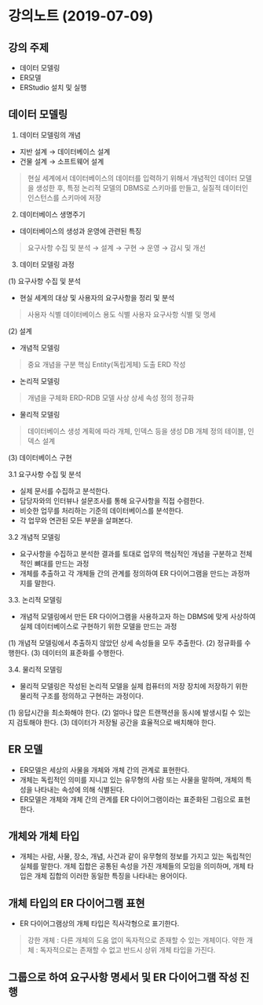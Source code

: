 ﻿# 강의노트 (2019-07-09)



## 강의 주제


* 데이터 모델링
* ER모델
* ERStudio 설치 및 실행





## 데이터 모델링 



1. 데이터 모델링의 개념

* 지반 설계 → 데이터베이스 설계
* 건물 설계 → 소프트웨어 설계

>현실 세계에서 데이터베이스의 데이터를 입력하기 위해서 개념적인 데이터 모델을 생성한 후,
>특정 논리적 모델의 DBMS로 스키마를 만들고, 실질적 데이터인 인스턴스를 스키마에 저장  



2. 데이터베이스 생명주기

* 데이터베이스의 생성과 운영에 관련된 특징

> 요구사항 수집 및 분석 → 설계 → 구현 → 운영 → 감시 및 개선



3. 데이터 모델링 과정


(1) 요구사항 수집 및 분석

* 현실 세계의 대상 및 사용자의 요구사항을 정리 및 분석
> 사용자 식별
> 데이터베이스 용도 식별
> 사용자 요구사항 식별 및 명세
 

(2) 설계


* 개념적 모델링 

> 중요 개념을 구분
> 핵심 Entity(독립게체) 도출
> ERD 작성

* 논리적 모델링

> 개념을 구체화
> ERD-RDB 모델 사상
> 상세 속성 정의
> 정규화

* 물리적 모델링

> 데이터베이스 생성 계획에 따라 개체, 인덱스 등을 생성
> DB 개체 정의
> 테이블, 인덱스 설계


(3) 데이터베이스 구현


3.1 요구사항 수집 및 분석

* 실제 문서를 수집하고 분석한다.
* 담당자와의 인터뷰나 설문조사를 통해 요구사항을 직접 수렴한다.
* 비슷한 업무를 처리하는 기준의 데이터베이스를 분석한다.
* 각 업무와 연관된 모든 부문을 살펴본다.


3.2 개념적 모델링

* 요구사항을 수집하고 분석한 결과를 토대로 업무의 핵심적인 개념을 구분하고 전체적인 뼈대를 만드는 과정
* 개체를 추출하고 각 개체들 간의 관계를 정의하여 ER 다이어그램을 만드는 과정까지를 말한다.


3.3. 논리적 모델링

* 개념적 모델링에서 만든 ER 다이어그램을 사용하고자 하는 DBMS에 맞게 사상하여 실제 데이터베이스로 구현하기 위한 모델을 만드는 과정

(1) 개념적 모델링에서 추출하지 않았던 상세 속성들을 모두 추출한다.
(2) 정규화를 수행한다.
(3) 데이터의 표준화를 수행한다.


3.4. 물리적 모델링

* 물리적 모델링은 작성된 논리적 모델을 실제 컴퓨터의 저장 장치에 저장하기 위한 물리적 구조를 정의하고 구현하는 과정이다.

(1) 응답시간을 최소화해야 한다.
(2) 얼마나 많은 트랜잭션을 동시에 발생시킬 수 있는지 검토해야 한다.
(3) 데이터가 저장될 공간을 효율적으로 배치해야 한다.




## ER 모델

* ER모델은 세상의 사물을 개체와 개체 간의 관계로 표현한다.
* 개체는 독립적인 의미를 지니고 있는 유무형의 사람 또는 사물을 말하며, 개체의 특성을 나타내는 속성에 의해 식별된다.
* ER모델은 개체와 개체 간의 관계를 ER 다이어그램이라는 표준화된 그림으로 표현한다. 


## 개체와 개체 타입

* 개체는 사람, 사물, 장소, 개념, 사건과 같이 유무형의 정보를 가지고 있는 독립적인 실체를 말한다. 
 개체 집합은 공통된 속성을 가진 개체들의 모임을 의미하며, 개체 타입은 개체 집합의 이러한 동일한 특징을 나타내는 용어이다. 


## 개체 타입의 ER 다이어그램 표현

* ER 다이어그램상의 개체 타입은 직사각형으로 표기한다.
> 강한 개체 : 다른 개체의 도움 없이 독자적으로 존재할 수 있는 개체이다.
> 약한 개체 : 독자적으로는 존재할 수 없고 반드시 상위 개체 타입을 가진다.




## 그룹으로 하여 요구사항 명세서 및  ER 다이어그램 작성 진행





























